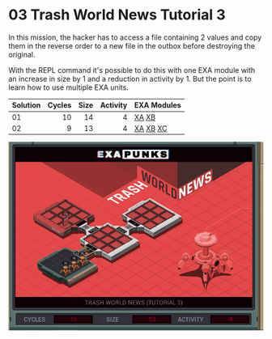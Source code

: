 # 03 Trash World News Tutorial 3

In this mission, the hacker has to access a file containing 2 values and copy them in the reverse order to a new file in the outbox before destroying the original.

With the REPL command it's possible to do this with one EXA module with an increase in size by 1 and a reduction in activity by 1. But the point is to learn how to use multiple EXA units.

| Solution | Cycles | Size | Activity | EXA Modules|
|:---------|-------:|-----:|---------:|------------|
| 01       |     10 |   14 |        4 | [XA](01-XA.exa) [XB](01-XB.exa) |
| 02       |      9 |   13 |        4 | [XA](02-XA.exa) [XB](02-XB.exa) [XC](02-XC.exa) |

![Solution 01](EXAPUNKS%20-%20TRASH%20WORLD%20NEWS.gif "Solution 01")
